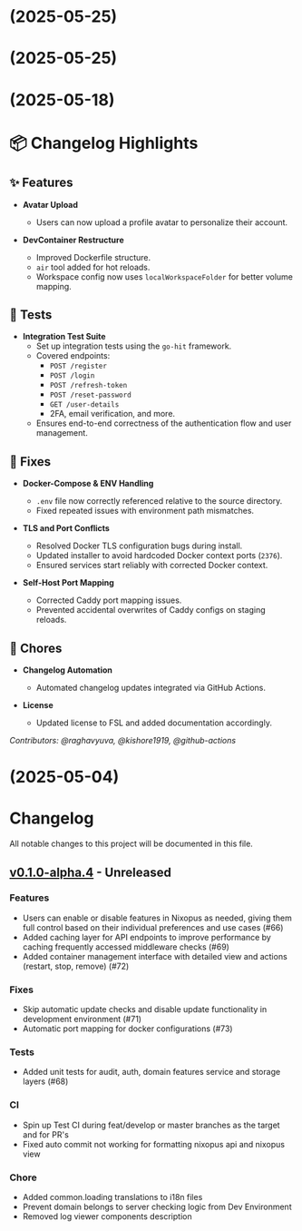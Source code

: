 # [](https://github.com/raghavyuva/nixopus/compare/v0.1.0-alpha.6...v) (2025-05-25)



# [](https://github.com/raghavyuva/nixopus/compare/v0.1.0-alpha.6...v) (2025-05-25)



# [](https://github.com/raghavyuva/nixopus/compare/v0.1.0-alpha.5...v) (2025-05-18)

# 📦 Changelog Highlights

## ✨ Features

- **Avatar Upload**
  - Users can now upload a profile avatar to personalize their account.

- **DevContainer Restructure**
  - Improved Dockerfile structure.
  - `air` tool added for hot reloads.
  - Workspace config now uses `localWorkspaceFolder` for better volume mapping.


## 🧪 Tests

- **Integration Test Suite**
  - Set up integration tests using the `go-hit` framework.
  - Covered endpoints:
    - `POST /register`
    - `POST /login`
    - `POST /refresh-token`
    - `POST /reset-password`
    - `GET /user-details`
    - 2FA, email verification, and more.
  - Ensures end-to-end correctness of the authentication flow and user management.


## 🐛 Fixes

- **Docker-Compose & ENV Handling**
  - `.env` file now correctly referenced relative to the source directory.
  - Fixed repeated issues with environment path mismatches.

- **TLS and Port Conflicts**
  - Resolved Docker TLS configuration bugs during install.
  - Updated installer to avoid hardcoded Docker context ports (`2376`).
  - Ensured services start reliably with corrected Docker context.

- **Self-Host Port Mapping**
  - Corrected Caddy port mapping issues.
  - Prevented accidental overwrites of Caddy configs on staging reloads.


## 🔧 Chores

- **Changelog Automation**
  - Automated changelog updates integrated via GitHub Actions.

- **License**
  - Updated license to FSL and added documentation accordingly.

_Contributors: @raghavyuva, @kishore1919, @github-actions_


# [](https://github.com/raghavyuva/nixopus/compare/v0.1.0-alpha.4...v) (2025-05-04)



# Changelog

All notable changes to this project will be documented in this file.

## [v0.1.0-alpha.4] - Unreleased

### Features
- Users can enable or disable features in Nixopus as needed, giving them full control based on their individual preferences and use cases (#66)
- Added caching layer for API endpoints to improve performance by caching frequently accessed middleware checks (#69)
- Added container management interface with detailed view and actions (restart, stop, remove) (#72)

### Fixes
- Skip automatic update checks and disable update functionality in development environment (#71)
- Automatic port mapping for docker configurations (#73)

### Tests
- Added unit tests for audit, auth, domain features service and storage layers (#68)

### CI
- Spin up Test CI during feat/develop or master branches as the target and for PR's
- Fixed auto commit not working for formatting nixopus api and nixopus view

### Chore
- Added common.loading translations to i18n files
- Prevent domain belongs to server checking logic from Dev Environment
- Removed log viewer components description

[Unreleased]: https://github.com/raghavyuva/nixopus/compare/v0.1.0-alpha.3...HEAD
[v0.1.0-alpha.4]: https://github.com/raghavyuva/nixopus/compare/v0.1.0-alpha.3...v0.1.0-alpha.4
